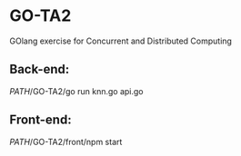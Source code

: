 # GO-TA2
GOlang exercise for Concurrent and Distributed Computing
## Back-end:
*PATH*/GO-TA2/go run knn.go api.go 
## Front-end:
*PATH*/GO-TA2/front/npm start
